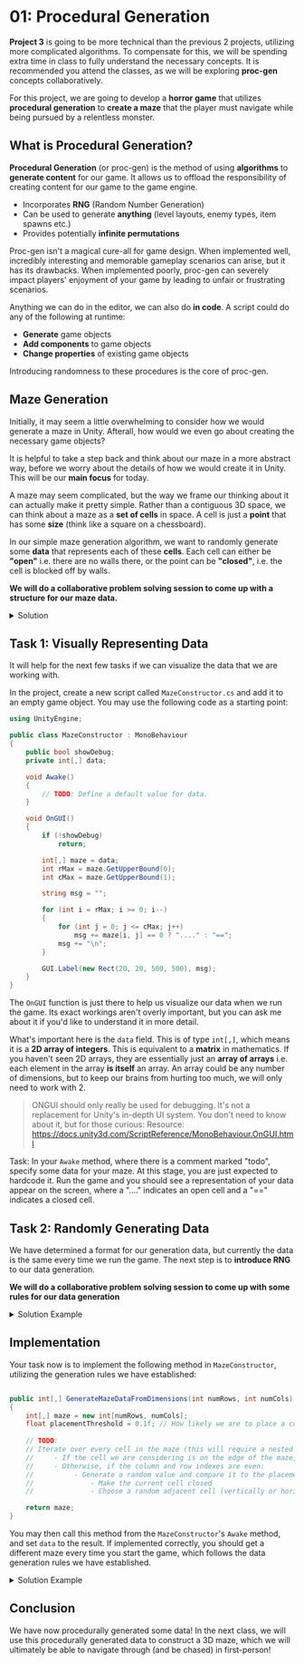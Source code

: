 # 01: Procedural Generation

**Project 3** is going to be more technical than the previous 2 projects, utilizing more complicated algorithms. To compensate for this, we will be spending extra time in class to fully understand the necessary concepts. It is recommended you attend the classes, as we will be exploring **proc-gen** concepts collaboratively.

For this project, we are going to develop a **horror game** that utilizes **procedural generation** to **create a maze** that the player must navigate while being pursued by a relentless monster.

## What is Procedural Generation?

**Procedural Generation** (or proc-gen) is the method of using **algorithms** to **generate content** for our game. It allows us to offload the responsibility of creating content for our game to the game engine.

- Incorporates **RNG** (Random Number Generation)
- Can be used to generate **anything** (level layouts, enemy types, item spawns etc.)
- Provides potentially **infinite permutations**

Proc-gen isn't a magical cure-all for game design. When implemented well, incredibly interesting and memorable gameplay scenarios can arise, but it has its drawbacks. When implemented poorly, proc-gen can severely impact players' enjoyment of your game by leading to unfair or frustrating scenarios.

Anything we can do in the editor, we can also do **in code**.
A script could do any of the following at runtime:

- **Generate** game objects
- **Add components** to game objects
- **Change properties** of existing game objects

Introducing randomness to these procedures is the core of proc-gen.

## Maze Generation

Initially, it may seem a little overwhelming to consider how we would generate a maze in Unity. Afterall, how would we even go about creating the necessary game objects?

It is helpful to take a step back and think about our maze in a more abstract way, before we worry about the details of how we would create it in Unity. This will be our **main focus** for today.

A maze may seem complicated, but the way we frame our thinking about it can actually make it pretty simple. Rather than a contiguous 3D space, we can think about a maze as a **set of cells** in space. A cell is just a **point** that has some **size** (think like a square on a chessboard).

In our simple maze generation algorithm, we want to randomly generate some **data** that represents each of these **cells**. Each cell can either be **"open"** i.e. there are no walls there, or the point can be **"closed"**, i.e. the cell is blocked off by walls.

**We will do a collaborative problem solving session to come up with a structure for our maze data.**

<details>
<summary>Solution</summary>

Our data should be structured as a matrix of **binary values**, where the value `0` represents an open cell, and the value `1` represents a closed cell.

e.g.

```csharp

1 1 1 1
1 0 0 1
1 1 1 1

1 1 1 1 1 1 1
1 0 1 1 0 0 1
1 0 0 0 0 0 1
1 1 1 1 1 1 1

```

You can likely already see how these matrices resemble a maze: The closed cells marked `1` represent the walls of the maze, and the open cells marked `0` represent a path that we could navigate.

</details>


## Task 1: Visually Representing Data

It will help for the next few tasks if we can visualize the data that we are working with.

In the project, create a new script called `MazeConstructor.cs` and add it to an empty game object. You may use the following code as a starting point:

```csharp
using UnityEngine;

public class MazeConstructor : MonoBehaviour
{
    public bool showDebug;
    private int[,] data;

    void Awake()
    {
        // TODO: Define a default value for data.
    }

    void OnGUI()
    {
        if (!showDebug)
            return;

        int[,] maze = data;
        int rMax = maze.GetUpperBound(0);
        int cMax = maze.GetUpperBound(1);

        string msg = "";

        for (int i = rMax; i >= 0; i--)
        {
            for (int j = 0; j <= cMax; j++)
                msg += maze[i, j] == 0 ? "...." : "==";
            msg += "\n";
        }

        GUI.Label(new Rect(20, 20, 500, 500), msg);
    }
}

```

The `OnGUI` function is just there to help us visualize our data when we run the game. Its exact workings aren't overly important, but you can ask me about it if you'd like to understand it in more detail.

What's important here is the `data` field. This is of type `int[,]`, which means it is a **2D array of integers**. This is equivalent to a **matrix** in mathematics. If you haven't seen 2D arrays, they are essentially just an **array of arrays** i.e. each element in the array **is itself** an array. An array could be any number of dimensions, but to keep our brains from hurting too much, we will only need to work with 2.

> ONGUI should only really be used for debugging. It's not a replacement for Unity's in-depth UI system. You don't need to know about it, but for those curious:
> Resource: <https://docs.unity3d.com/ScriptReference/MonoBehaviour.OnGUI.html>

Task: In your `Awake` method, where there is a comment marked "todo", specify some data for your maze. At this stage, you are just expected to hardcode it. Run the game and you should see a representation of your data appear on the screen, where a "...." indicates an open cell and a "==" indicates a closed cell.


## Task 2: Randomly Generating Data

We have determined a format for our generation data, but currently the data is the same every time we run the game. The next step is to **introduce RNG** to our data generation.

**We will do a collaborative problem solving session to come up with some rules for our data generation**


<details> 
<summary>Solution Example</summary>

We will use the following rules when generating our data:

- Our data matrix can be of **variable width and height**
- Every cell on the edge of the matrix should be **"closed"**
- Every cell with an **even** x and y co-ordinate will have a **chance** of being **closed**.
- If an even cell is **closed**, another **adjacent** cell (not diagonally) will also be **closed**.

There are more sophisticated methods of generating mazes (if you want to do some reading outside of class, check out the resource below. It references a lot of computer science concepts), but this algorithm will suffice for our simple game.

> Resource: <https://en.wikipedia.org/wiki/Maze_generation_algorithm>

</details>

## Implementation

Your task now is to implement the following method in `MazeConstructor`, utilizing the generation rules we have established:

```csharp

public int[,] GenerateMazeDataFromDimensions(int numRows, int numCols)
{
    int[,] maze = new int[numRows, numCols];
    float placementThreshold = 0.1f; // How likely we are to place a cell (0.1 == a 90% chance)
    
    // TODO:
    // Iterate over every cell in the maze (this will require a nested for loop)
    //     - If the cell we are considering is on the edge of the maze, make it closed (i.e. set the value in the matrix to 1)
    //     - Otherwise, if the column and row indexes are even:
    //          - Generate a random value and compare it to the placement threshold. If it exceeds the threshold:
    //              - Make the current cell closed
    //              - Choose a random adjacent cell (vertically or horizontally, not diagonally) and also set it to closed.

    return maze;
}
```

You may then call this method from the `MazeConstructor`'s `Awake` method, and set `data` to the result. If implemented correctly, you should get a different maze every time you start the game, which follows the data generation rules we have established.

<details>
<summary>Solution Example</summary>

```csharp

public int[,] GenerateMazeDataFromDimensions(int numRows, int numCols)
    {
        int[,] maze = new int[numRows, numCols];
        float placementThreshold = 0.1f; // How likely we are to place a cell (0.1 == a 90% chance).

        for (var x = 0; x < numRows; x++) // Iterate over rows.
        {
            for (var y = 0; y < numCols; y++) // Iterate over columns.
            {
                if (x == 0 || y == 0 || x == numRows - 1 || y == numCols - 1) // If we're on an edge...
                {
                    maze[x, y] = 1; // Close this cell.
                }
                else if (x % 2 == 0 && y % 2 == 0) // Otherwise, if row and col are even...
                {
                    if (Random.value > placementThreshold) // ...and we pass the placement threshold...
                    {
                        maze[x, y] = 1; // Close this cell.

                        // Pick an offset value (either 1 or -1).
                        int delta = Random.value > 0.5f ? -1 : 1;
                        // Define an offset vector [x,y].
                        int[] offset = new int[2];
                        // Decide whether to apply the offset value to x or y. (0 == x, 1 == y)
                        int offsetIndex = Random.value > 0.5f ? 0 : 1;
                        offset[offsetIndex] = delta;

                        // Close the adjacent cell.
                        maze[x + offset[0], y + offset[1]] = 1;
                    }
                }
            }
        }

        return maze;
    }

```

This code can be made more concise, but it is written out a little verbosely here to better explain what's happening.

</details>

## Conclusion

We have now procedurally generated some data! In the next class, we will use this procedurally generated data to construct a 3D maze, which we will ultimately be able to navigate through (and be chased) in first-person!